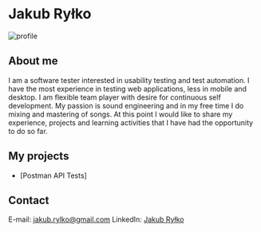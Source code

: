 # Jakub Ryłko
![profile](https://i.postimg.cc/0yDJgQqn/CV2.jpg)
## About me
I am a software tester interested in usability testing and test automation. I have the most experience in testing web applications, less in mobile and desktop. I am flexible team player with desire for continuous self development. My passion is sound engineering and in my free time I do mixing and mastering of songs. At this point I would like to share my experience, projects and learning activities that I have had the opportunity to do so far.
## My projects
* [Postman API Tests]
## Contact
E-mail: jakub.rylko@gmail.com
LinkedIn: [Jakub Ryłko](https://www.linkedin.com/in/jakubrylko)

